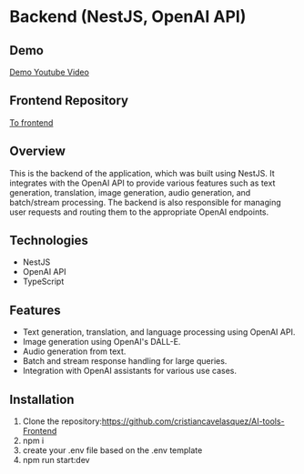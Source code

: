 # Backend (NestJS, OpenAI API)

## Demo

[Demo Youtube Video](https://youtu.be/IfNn5nIAHcA)

## Frontend Repository

[To frontend](https://github.com/cristiancavelasquez/AI-tools-Frontend)

## Overview

This is the backend of the application, which was built using NestJS. It integrates with the OpenAI API to provide various features such as text generation, translation, image generation, audio generation, and batch/stream processing. The backend is also responsible for managing user requests and routing them to the appropriate OpenAI endpoints.


## Technologies

- NestJS
- OpenAI API
- TypeScript

## Features

- Text generation, translation, and language processing using OpenAI API.
- Image generation using OpenAI's DALL-E.
- Audio generation from text.
- Batch and stream response handling for large queries.
- Integration with OpenAI assistants for various use cases.

## Installation

1. Clone the repository:https://github.com/cristiancavelasquez/AI-tools-Frontend
2. npm i
3. create your .env file based on the .env template
4. npm run start:dev
